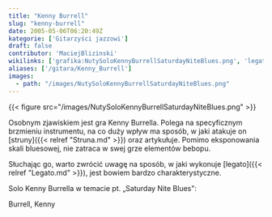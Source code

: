 ```yaml
---
title: "Kenny Burrell"
slug: "kenny-burrell"
date: 2005-05-06T06:20:49Z
kategorie: ['Gitarzyści jazzowi']
draft: false
contributor: 'MaciejBlizinski'
wikilinks: ['grafika:NutySoloKennyBurrellSaturdayNiteBlues.png', 'legato', 'struna']
aliases: ['/gitara/Kenny_Burrell']
images:
  - path: "/images/NutySoloKennyBurrellSaturdayNiteBlues.png"
---
```

{{< figure src="/images/NutySoloKennyBurrellSaturdayNiteBlues.png" >}}

Osobnym zjawiskiem jest gra Kenny Burrella. Polega na specyficznym
brzmieniu instrumentu, na co duży wpływ ma sposób, w jaki atakuje on
[struny]({{< relref "Struna.md" >}}) oraz artykułuje. Pomimo eksponowania skali
bluesowej, nie zatraca w swej grze elementów bebopu.

Słuchając go, warto zwrócić uwagę na sposób, w jaki wykonuje
[legato]({{< relref "Legato.md" >}}), jest bowiem bardzo charakterystyczne.

Solo Kenny Burrella w temacie pt. „Saturday Nite Blues":

Burrell, Kenny<!-- link nie odnosił się do niczego: 'Kenny Burrell' ('content/Kenny_Burrell.md') links to 'kategoria:gitarzyści_jazzowi' ('content/kategoria:gitarzyści_jazzowi.md') and that does not exist -->
